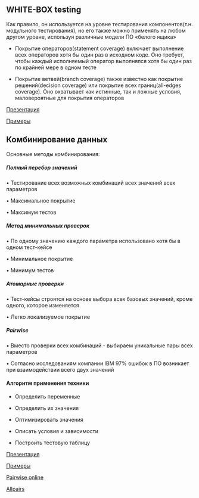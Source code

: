 ## WHITE-BOX testing
Как правило, он используется на уровне тестирования компонентов(т.н. модульного тестирования), но его также можно применять на любом другом уровне, используя различные модели ПО «белого ящика»

- Покрытие операторов(statement coverage) включает выполнение всех операторов хотя бы один раз в исходном коде. Оно требует, чтобы каждый исполняемый оператор выполнялся хотя бы один раз по крайней мере в одном тесте

- Покрытие ветвей(branch coverage) также известно как покрытие решений(decision coverage) или покрытие всех границ(all-edges coverage). Оно охватывает как истинные, так и ложные условия, маловероятные для покрытия операторов

[Презентация](https://docs.google.com/presentation/d/1rvzQNyS3-kYkIR_N785r6kUkZVJxfJhG/edit?usp=drive_link&ouid=100462493827587974016&rtpof=true&sd=true)

[Примеры](https://drive.google.com/file/d/1MTVxFmW6WrqodUCZDI1CfhsI5XLnriJw/view?usp=drive_link)

## Комбинирование данных

Основные методы комбинирования:

##### Полный перебор значений
• Тестирование всех возможных комбинаций всех значений всех параметров

• Максимальное покрытие

• Максимум тестов

##### Метод минимальных проверок
• По одному значению каждого параметра использовано хотя бы в одном тест-кейсе

• Минимальное покрытие

• Минимум тестов

##### Атомарные проверки
• Тест-кейсы строятся на основе выбора всех базовых значений, кроме одного, которое изменяется

• Легко локализуемое покрытие

##### Pairwise
• Вместо проверки всех комбинаций - выбираем уникальные пары всех параметров

• Согласно исследованиям компании IBM 97% ошибок в ПО возникает при взаимодействии всего двух значений

#### Алгоритм применения техники

- Определить переменные

- Определить их значения

- Оптимизировать значения

- Описать условия и зависимости

- Построить тестовую таблицу

[Презентация](https://docs.google.com/presentation/d/1sBLdvYByWqpekDiX1i1LPsaWt_ajYkEc/edit?usp=drive_link&ouid=100462493827587974016&rtpof=true&sd=true)

[Примеры](https://docs.google.com/spreadsheets/d/1gpEvU18TsXqZQei3WckuS6ep3s9NIlcOErosrbyt4zI/edit?usp=drive_link)

[Pairwise online](https://pairwise.teremokgames.com/)

[Allpairs](https://www.satisfice.com/download/allpairs)